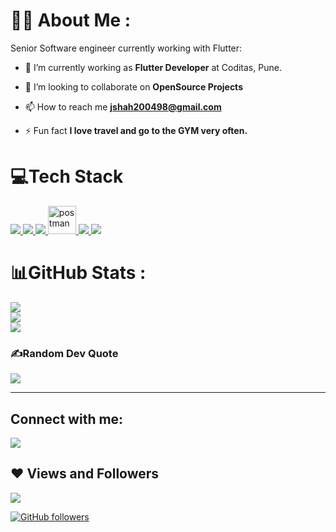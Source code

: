 # 🙋‍♂️ About Me : 
Senior Software engineer currently working with Flutter:

- 🔭 I’m currently working as **Flutter Developer** at Coditas, Pune.

- 👯 I’m looking to collaborate on **OpenSource Projects**

- 📫 How to reach me **jshah200498@gmail.com**

- ⚡ Fun fact **I love travel and go to the GYM very often.**
 

# 💻Tech Stack

<p align="left"> 
    <a href="https://www.flutter.dev" target="_blank"> <img src="https://img.icons8.com/fluency/48/undefined/flutter.png"/> </a> 
    <a href="https://dart.dev" target="_blank"> <img src="https://img.icons8.com/color/48/undefined/dart.png"/> </a>
    <a href="https://firebase.google.com/" target="_blank"> <img src="https://img.icons8.com/color/48/000000/firebase.png"/> </a> 
    <a href="https://postman.com" target="_blank"> <img src="https://www.vectorlogo.zone/logos/getpostman/getpostman-icon.svg" alt="postman" width="45" height="45"/> </a>   
    <a href="https://git-scm.com/" target="_blank"> <img src="https://img.icons8.com/color/48/000000/git.png"/> </a> 
    <a href="https://www.figma.com" target="_blank"> <img src="https://img.icons8.com/doodle/48/undefined/figma.png"/> </a>
</p>






# 📊GitHub Stats :
![](https://github-readme-stats.vercel.app/api?username=jay2098&theme=highcontrast&hide_border=false&include_all_commits=false&count_private=false)<br/>
![](https://github-readme-streak-stats.herokuapp.com/?user=jay2098&theme=highcontrast&hide_border=false)<br/>
![](https://github-readme-stats.vercel.app/api/top-langs/?username=jay2098&theme=highcontrast&hide_border=false&include_all_commits=false&count_private=false&layout=compact)

### ✍️Random Dev Quote
![](https://quotes-github-readme.vercel.app/api?type=horizontal&theme=tokyonight)

---


## Connect with me:
<p align="left">

<a href = "https://www.linkedin.com/in/jay-shah-81a783167"><img src="https://img.icons8.com/fluent/48/000000/linkedin.png"/></a>

</p>

## ❤ Views and Followers

[![](https://visitcount.itsvg.in/api?id=jay2098&icon=8&color=8)](https://visitcount.itsvg.in)

[![GitHub followers](https://img.shields.io/github/followers/jay2098?style=social)](https://github.com/jay2098)
  
